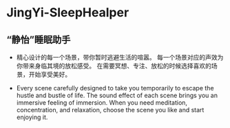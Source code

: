 # JingYi-SleepHealper
## “静怡”睡眠助手

- 精心设计的每一个场景，带你暂时逃避生活的喧嚣。
每一个场景对应的声效为你带来身临其境的放松感受。
在需要冥想、专注、放松的时候选择喜欢的场景，开始享受美好。

- Every scene carefully designed to take you temporarily to escape the hustle and bustle of life. The sound effect of each scene brings you an immersive feeling of immersion. When you need meditation, concentration, and relaxation, choose the scene you like and start enjoying it.
